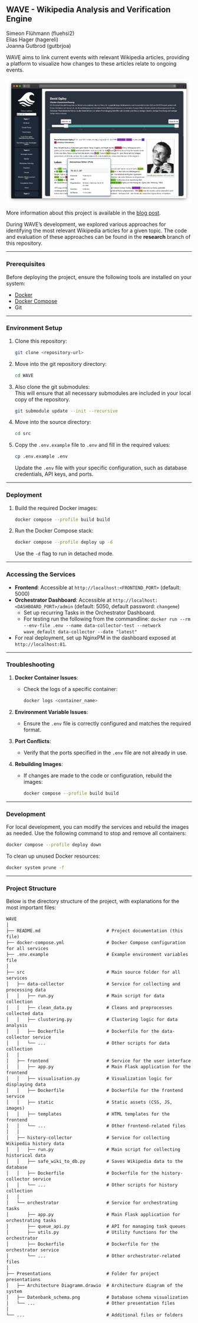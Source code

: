 ## **WAVE** - Wikipedia Analysis and Verification Engine

Simeon Flühmann (fluehsi2)  \
Elias Hager (hagereli) \
Joanna Gutbrod (gutbrjoa)

WAVE aims to link current events with relevant Wikipedia articles, providing a platform to visualize how changes to these articles relate to ongoing events.

![Frontend](frontend.png)

More information about this project is available in the [blog post](https://bdp25.github.io/).

During WAVE’s development, we explored various approaches for identifying the most relevant Wikipedia articles for a given topic. The code and evaluation of these approaches can be found in the **research** branch of this repository.


---

### **Prerequisites**

Before deploying the project, ensure the following tools are installed on your system:

- [Docker](https://www.docker.com/)
- [Docker Compose](https://docs.docker.com/compose/)
- Git

---

### **Environment Setup**

1. Clone this repository:

   ```sh
   git clone <repository-url>
   ```

2. Move into the git repository directory:

   ```sh
   cd WAVE
   ```

3. Also clone the git submodules: \
This will ensure that all necessary submodules are included in your local copy of the repository.

   ```sh
   git submodule update --init --recursive
   ```
2. Move into the source directory:

   ```sh
   cd src
   ```

3. Copy the `.env.example` file to `.env` and fill in the required values:

   ```sh
   cp .env.example .env
   ```

   Update the `.env` file with your specific configuration, such as database credentials, API keys, and ports.

---

### **Deployment**

1. Build the required Docker images:

   ```sh
   docker compose --profile build build
   ```

2. Run the Docker Compose stack:

   ```sh
   docker compose --profile deploy up -d
   ```

   Use the `-d` flag to run in detached mode.

---

### **Accessing the Services**

- **Frontend**: Accessible at `http://localhost:<FRONTEND_PORT>` (default: 5000)
- **Orchestrator Dashboard**: Accessible at `http://localhost:<DASHBOARD_PORT>/admin` (default: 5050, default password: `changeme`)  
  - Set up recurring Tasks in the Orchestrator Dashboard.  
  - For testing run the following from the commandline: `docker run --rm --env-file .env --name data-collector-test --network wave_default data-collector --date "latest"`
- For real deployment, set up NginxPM in the dashboard exposed at `http://localhost:81`.

---

### **Troubleshooting**

1. **Docker Container Issues**:
   - Check the logs of a specific container:
     ```sh
     docker logs <container_name>
     ```

2. **Environment Variable Issues**:
   - Ensure the `.env` file is correctly configured and matches the required format.

3. **Port Conflicts**:
   - Verify that the ports specified in the `.env` file are not already in use.

4. **Rebuilding Images**:
   - If changes are made to the code or configuration, rebuild the images:
     ```sh
     docker compose --profile build build
     ```

---

### **Development**

For local development, you can modify the services and rebuild the images as needed. Use the following command to stop and remove all containers:

```sh
docker compose --profile deploy down
```

To clean up unused Docker resources:

```sh
docker system prune -f
```

---

### **Project Structure**

Below is the directory structure of the project, with explanations for the most important files:

```
WAVE
│
├── README.md                         # Project documentation (this file)
├── docker-compose.yml                # Docker Compose configuration for all services
├── .env.example                      # Example environment variables file
│
├── src                               # Main source folder for all services
│   ├── data-collector                # Service for collecting and processing data
│   │   ├── run.py                    # Main script for data collection
│   │   ├── clean_data.py             # Cleans and preprocesses collected data
│   │   ├── clustering.py             # Clustering logic for data analysis
│   │   ├── Dockerfile                # Dockerfile for the data-collector service
│   │   └── ...                       # Other scripts for data collection
│   │
│   ├── frontend                      # Service for the user interface
│   │   ├── app.py                    # Main Flask application for the frontend
│   │   ├── visualisation.py          # Visualization logic for displaying data
│   │   ├── Dockerfile                # Dockerfile for the frontend service
│   │   ├── static                    # Static assets (CSS, JS, images)
│   │   ├── templates                 # HTML templates for the frontend
│   │   └── ...                       # Other frontend-related files
│   │
│   ├── history-collector             # Service for collecting Wikipedia history data
│   │   ├── run.py                    # Main script for collecting historical data
│   │   ├── safe_wiki_to_db.py        # Saves Wikipedia data to the database
│   │   ├── Dockerfile                # Dockerfile for the history-collector service
│   │   └── ...                       # Other scripts for history collection
│   │
│   └── orchestrator                  # Service for orchestrating tasks
│       ├── app.py                    # Main Flask application for orchestrating tasks
│       ├── queue_api.py              # API for managing task queues
│       ├── utils.py                  # Utility functions for the orchestrator
│       ├── Dockerfile                # Dockerfile for the orchestrator service
│       └── ...                       # Other orchestrator-related files
│
├── Presentations                     # Folder for project presentations
│   ├── Architecture Diagramm.drawio  # Architecture diagram of the system
│   ├── Datenbank_schema.png          # Database schema visualization
│   └── ...                           # Other presentation files
│
└── ...                               # Additional files or folders

```
